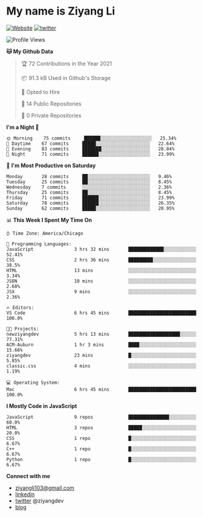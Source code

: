 # My name is Ziyang Li
[![Website](https://img.shields.io/website?down_color=red&down_message=offline&up_color=success&up_message=online&url=https%3A%2F%2Fziyang.dev)](https://ziyang.dev)
[![twitter](https://img.shields.io/badge/twitter-%40ziyangdev-blue?style=social&logo=twitter)](https://twitter.com/ziyangdev)

<!--START_SECTION:waka-->
![Profile Views](http://img.shields.io/badge/Profile%20Views-0-blue)

**🐱 My Github Data** 

> 🏆 72 Contributions in the Year 2021
 > 
> 📦 91.3 kB Used in Github's Storage 
 > 
> 💼 Opted to Hire
 > 
> 📜 14 Public Repositories 
 > 
> 🔑 0 Private Repositories  
 > 
**I'm a Night 🦉** 

```text
🌞 Morning    75 commits     ██████░░░░░░░░░░░░░░░░░░░   25.34% 
🌆 Daytime    67 commits     █████░░░░░░░░░░░░░░░░░░░░   22.64% 
🌃 Evening    83 commits     ███████░░░░░░░░░░░░░░░░░░   28.04% 
🌙 Night      71 commits     ██████░░░░░░░░░░░░░░░░░░░   23.99%

```
📅 **I'm Most Productive on Saturday** 

```text
Monday       28 commits     ██░░░░░░░░░░░░░░░░░░░░░░░   9.46% 
Tuesday      25 commits     ██░░░░░░░░░░░░░░░░░░░░░░░   8.45% 
Wednesday    7 commits      ░░░░░░░░░░░░░░░░░░░░░░░░░   2.36% 
Thursday     25 commits     ██░░░░░░░░░░░░░░░░░░░░░░░   8.45% 
Friday       71 commits     ██████░░░░░░░░░░░░░░░░░░░   23.99% 
Saturday     78 commits     ██████░░░░░░░░░░░░░░░░░░░   26.35% 
Sunday       62 commits     █████░░░░░░░░░░░░░░░░░░░░   20.95%

```


📊 **This Week I Spent My Time On** 

```text
⌚︎ Time Zone: America/Chicago

💬 Programming Languages: 
JavaScript               3 hrs 32 mins       █████████████░░░░░░░░░░░░   52.41% 
CSS                      2 hrs 36 mins       █████████░░░░░░░░░░░░░░░░   38.5% 
HTML                     13 mins             ░░░░░░░░░░░░░░░░░░░░░░░░░   3.34% 
JSON                     10 mins             ░░░░░░░░░░░░░░░░░░░░░░░░░   2.68% 
JSX                      9 mins              ░░░░░░░░░░░░░░░░░░░░░░░░░   2.36%

🔥 Editors: 
VS Code                  6 hrs 45 mins       █████████████████████████   100.0%

🐱‍💻 Projects: 
newziyangdev             5 hrs 13 mins       ███████████████████░░░░░░   77.31% 
ACM-Auburn               1 hr 3 mins         ████░░░░░░░░░░░░░░░░░░░░░   15.66% 
ziyangdev                23 mins             █░░░░░░░░░░░░░░░░░░░░░░░░   5.85% 
classic.css              4 mins              ░░░░░░░░░░░░░░░░░░░░░░░░░   1.19%

💻 Operating System: 
Mac                      6 hrs 45 mins       █████████████████████████   100.0%

```

**I Mostly Code in JavaScript** 

```text
JavaScript               9 repos             ███████████████░░░░░░░░░░   60.0% 
HTML                     3 repos             █████░░░░░░░░░░░░░░░░░░░░   20.0% 
CSS                      1 repo              █░░░░░░░░░░░░░░░░░░░░░░░░   6.67% 
C++                      1 repo              █░░░░░░░░░░░░░░░░░░░░░░░░   6.67% 
Python                   1 repo              █░░░░░░░░░░░░░░░░░░░░░░░░   6.67%

```



<!--END_SECTION:waka-->

**Connect with me**
- ziyangli103@gmail.com
- [linkedin](https://www.linkedin.com/in/ziyangg/)
- [twitter](https://twitter.com/ziyangdev) @ziyangdev
- [blog](https://ziyangll.github.io/blog/)
